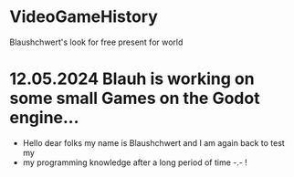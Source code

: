 # VideoGameHistory

Blaushchwert's look for free present for world

# 12.05.2024 Blauh is working on some small Games on the Godot engine...
- Hello dear folks my name is Blaushchwert and I am again back to test my
- my programming knowledge after a long period of time -.- !
